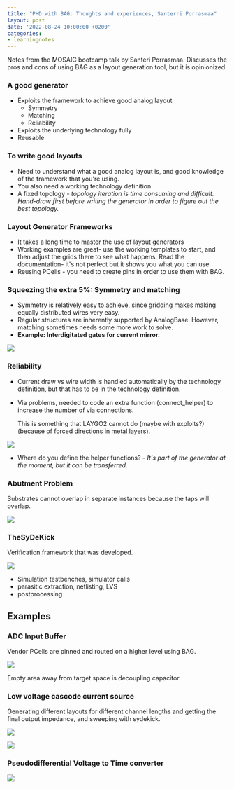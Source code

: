 ```yaml
---
title: "PHD with BAG: Thoughts and experiences, Santerri Porrasmaa"
layout: post
date: '2022-08-24 10:00:00 +0200'
categories:
- learningnotes
---
```


Notes from the MOSAIC bootcamp talk by Santeri Porrasmaa. Discusses the pros and cons of using BAG as a layout generation tool, but it is opinionized.

### A good generator

* Exploits the framework to achieve good analog layout
  * Symmetry
  * Matching
  * Reliability
* Exploits the underlying technology fully
* Reusable

### To write good layouts

* Need to understand what a good analog layout is, and good knowledge of the framework that you're using.
* You also need a working technology definition.
* A fixed topology - *topology iteration is time consuming and difficult. Hand-draw first before writing the generator in order to figure out the best topology.*

### Layout Generator Frameworks
* It takes a long time to master the use of layout generators
* Working examples are great- use the working templates to start, and then adjust the grids there to see what happens. Read the documentation- it's not perfect but it shows you what you can use.
* Reusing PCells - you need to create pins in order to use them with BAG.

### Squeezing the extra 5%: Symmetry and matching
* Symmetry is relatively easy to achieve, since gridding makes making equally distributed wires very easy.
* Regular structures are inherently supported by AnalogBase. However, matching sometimes needs some more work to solve.
* **Example: Interdigitated gates for current mirror.**

![](\images\2022-08-24-10-22-44.png)

### Reliability

* Current draw vs wire width is handled automatically by the technology definition, but that has to be in the technology definition.
* Via problems, needed to code an extra function (connect_helper) to increase the number of via connections.

   This is something that LAYGO2 cannot do (maybe with exploits?) (because of forced directions in metal layers).

![](\images\2022-08-24-10-28-40.png)

* Where do you define the helper functions? - *It's part of the generator at the moment, but it can be transferred.*


### Abutment Problem

Substrates cannot overlap in separate instances because the taps will overlap.

![](\images\2022-08-24-10-37-56.png)

### TheSyDeKick

Verification framework that was developed.

![](\images\2022-08-24-10-45-41.png)

* Simulation testbenches, simulator calls
* parasitic extraction, netlisting, LVS
* postprocessing

## Examples

### ADC Input Buffer

Vendor PCells are pinned and routed on a higher level using BAG.

![](\images\2022-08-24-10-53-06.png)

Empty area away from target space is decoupling capacitor.

### Low voltage cascode current source

Generating different layouts for different channel lengths and getting the final output impedance, and sweeping with sydekick.

![](\images\2022-08-24-11-02-55.png)

![](\images\2022-08-24-11-03-19.png)

### Pseudodifferential Voltage to Time converter

![](\images\2022-08-24-11-04-34.png)























